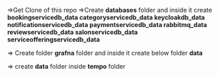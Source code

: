 =>Get Clone of this repo 
=>Create **databases** folder and inside it create 
   **bookingservicedb_data
   categoryservicedb_data
   keycloakdb_data
   notificationservicedb_data
   paymentservicedb_data
   rabbitmq_data
   reviewservicedb_data
   salonservicedb_data
   serviceofferingservicedb_data**

=> Create folder **grafna** folder and inside it create below folder
    **data** 

=> create **data** folder inside **tempo** folder
